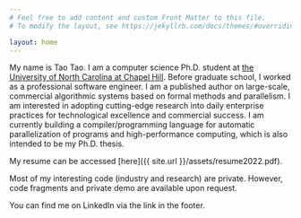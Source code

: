 ```yaml
---
# Feel free to add content and custom Front Matter to this file.
# To modify the layout, see https://jekyllrb.com/docs/themes/#overriding-theme-defaults

layout: home
---
```


My name is Tao Tao. I am a computer science Ph.D. student at [the University of North Carolina at Chapel Hill](https://cs.unc.edu/). Before graduate school, I worked as a professional software engineer. I am a published author on large-scale, commercial algorithmic systems based on formal methods and parallelism. I am interested in adopting cutting-edge research into daily enterprise practices for technological excellence and commercial success. I am currently building a compiler/programming language for automatic parallelization of programs and high-performance computing, which is also intended to be my Ph.D. thesis.

My resume can be accessed [here]({{ site.url }}/assets/resume2022.pdf).

Most of my interesting code (industry and research) are private. However, code fragments and private demo are available upon request.

You can find me on LinkedIn via the link in the footer.
